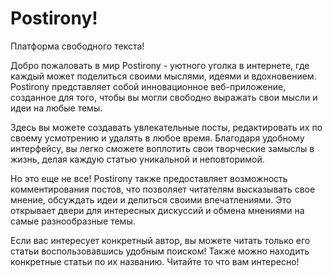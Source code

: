 # Postirony!
Платформа свободного текста!

Добро пожаловать в мир Postirony - уютного уголка в интернете, где каждый может поделиться своими мыслями, идеями и вдохновением. Postirony представляет собой инновационное веб-приложение, созданное для того, чтобы вы могли свободно выражать свои мысли и идеи на любые темы.

Здесь вы можете создавать увлекательные посты, редактировать их по своему усмотрению и удалять в любое время. Благодаря удобному интерфейсу, вы легко сможете воплотить свои творческие замыслы в жизнь, делая каждую статью уникальной и неповторимой.

Но это еще не все! Postirony также предоставляет возможность комментирования постов, что позволяет читателям высказывать свое мнение, обсуждать идеи и делиться своими впечатлениями. Это открывает двери для интересных дискуссий и обмена мнениями на самые разнообразные темы.

Если вас интересует конкретный автор, вы можете читать только его статьи воспользовавшись удобным поиском! Также можно находить конкретные статьи по их названию.
Читайте то что вам интересно!
